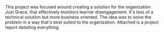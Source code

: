 This project was focused around creating a solution for the organization Just Grace, that effectively monitors learner disengagement. It's less of a technical solution but more business oriented. 
The idea was to solve the problem in a way that's best suited to the organization. Attached is a project report detailing everything. 
